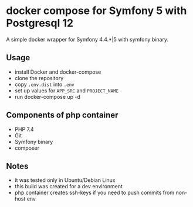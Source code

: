 # docker compose for Symfony 5 with Postgresql 12
A simple docker wrapper for Symfony 4.4.*|5 with symfony binary.

## Usage
- install Docker and docker-compose
- clone the repository
- copy `.env.dist` into  `.env`
- set up values for `APP_SRC` and `PROJECT_NAME`
- run docker-compose up -d

## Components of php container
* PHP 7.4
* Git
* Symfony binary
* composer

## Notes
- it was tested only in Ubuntu/Debian Linux
- this build was created for a dev environment
- php container creates ssh-keys if you need to push commits from non-host env
